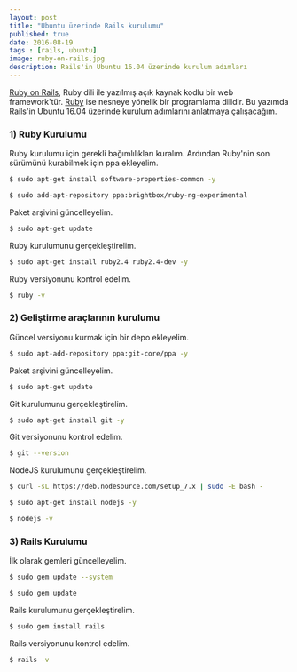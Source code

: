 ```yaml
---
layout: post
title: "Ubuntu üzerinde Rails kurulumu"
published: true
date: 2016-08-19
tags : [rails, ubuntu]
image: ruby-on-rails.jpg
description: Rails'in Ubuntu 16.04 üzerinde kurulum adımları
---
```


[Ruby on Rails](http://rubyonrails.org/), Ruby dili ile yazılmış açık kaynak kodlu bir web framework'tür. [Ruby](https://www.ruby-lang.org/en/) ise nesneye yönelik bir programlama dilidir. Bu yazımda Rails'in Ubuntu 16.04 üzerinde kurulum adımlarını anlatmaya çalışacağım.

<center>
	<amp-img width="1080" height="329" layout="responsive" src="/assets/images/ruby-on-rails.jpg"></amp-img>
</center>


### 1) Ruby Kurulumu


Ruby kurulumu için gerekli bağımlılıkları kuralım. Ardından Ruby'nin son sürümünü kurabilmek için ppa ekleyelim.

```bash
$ sudo apt-get install software-properties-common -y

$ sudo add-apt-repository ppa:brightbox/ruby-ng-experimental
```

Paket arşivini güncelleyelim.

```bash
$ sudo apt-get update
```

Ruby kurulumunu gerçekleştirelim.

```bash
$ sudo apt-get install ruby2.4 ruby2.4-dev -y
```

Ruby versiyonunu kontrol edelim.

```bash
$ ruby -v
```


### 2) Geliştirme araçlarının kurulumu

Güncel versiyonu kurmak için bir depo ekleyelim.

```bash
$ sudo apt-add-repository ppa:git-core/ppa -y
```

Paket arşivini güncelleyelim.

```bash
$ sudo apt-get update
```

Git kurulumunu gerçekleştirelim.

```bash
$ sudo apt-get install git -y
```

Git versiyonunu kontrol edelim.

```bash
$ git --version
```


NodeJS kurulumunu gerçekleştirelim.

```bash
$ curl -sL https://deb.nodesource.com/setup_7.x | sudo -E bash -

$ sudo apt-get install nodejs -y

$ nodejs -v
```


### 3) Rails Kurulumu

İlk olarak gemleri güncelleyelim.

```bash
$ sudo gem update --system

$ sudo gem update
```

Rails kurulumunu gerçekleştirelim.

```bash
$ sudo gem install rails
```

Rails versiyonunu kontrol edelim.

```bash
$ rails -v
```